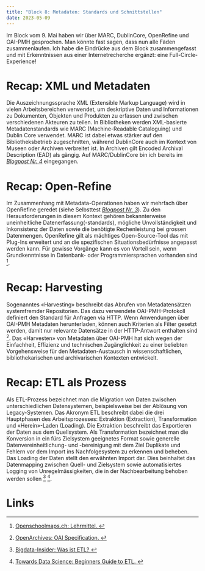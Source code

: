 ```yaml
---
title: "Block 8: Metadaten: Standards und Schnittstellen"
date: 2023-05-09
---
```


Im Block vom 9. Mai  haben wir über MARC, DublinCore, OpenRefine und OAI-PMH gesprochen. Man könnte fast sagen, dass nun alle Fäden zusammenlaufen. Ich habe die Eindrücke aus dem Block zusammengefasst und mit Erkenntnissen aus einer Internetrecherche ergänzt: eine Full-Circle-Experience!

 
# Recap: XML und Metadaten

Die Auszeichnungssprache XML (Extensible Markup Language) wird in vielen Arbeitsbereichen verwendet, um deskriptive Daten und Informationen zu Dokumenten, Objekten und Produkten zu erfassen und zwischen verschiedenen Akteuren zu teilen. In Bibliotheken werden XML-basierte Metadatenstandards wie MARC (Machine-Readable Cataloguing) und Dublin Core verwendet. MARC ist dabei etwas stärker auf den Bibliotheksbetrieb zugeschnitten, während DublinCore auch im Kontext von Museen oder Archiven verbreitet ist. In Archiven gilt Encoded Archival Description (EAD) als gängig.  Auf MARC/DublinCore bin ich bereits im  *[Blogpost Nr. 4](https://radejev.github.io/LeTaBu/2023/03/07/block4.html)* eingegangen. 

# Recap: Open-Refine


Im Zusammenhang mit Metadata-Operationen haben wir mehrfach über OpenRefine geredet (siehe Selbsttest *[Blogpost Nr. 3](https://radejev.github.io/LeTaBu/2023/02/28/block3.html)*). Zu den Herausforderungen in diesem Kontext gehören bekannterweise uneinheitliche Datenerfassung(-standards), mögliche Unvollständigkeit und Inkonsistenz der Daten sowie die benötigte Rechenleistung bei grossen Datenmengen. OpenRefine gilt als mächtiges Open-Source-Tool das mit Plug-Ins erweitert und an die spezifischen Situationsbedürfnisse angepasst werden kann. Für gewisse Vorgänge kann es von Vorteil sein, wenn Grundkenntnisse in Datenbank- oder Programmiersprachen vorhanden sind [^1].

# Recap: Harvesting

Sogenanntes «Harvesting» beschreibt das Abrufen von Metadatensätzen systemfremder Repositorien. Das dazu verwendete OAI-PMH-Protokoll definiert den Standard für Anfragen via HTTP. Wenn Anwendungen über OAI-PMH Metadaten herunterladen, können auch Kriterien als Filter gesetzt werden, damit nur relevante Datensätze in der HTTP-Antwort enthalten sind [^2]. Das «Harvesten» von Metadaten über OAI-PMH hat sich wegen der Einfachheit, Effizienz und technischen Zugänglichkeit zu einer beliebten Vorgehensweise für den Metadaten-Austausch in wissenschaftlichen, bibliothekarischen und archivarischen Kontexten entwickelt.

# Recap: ETL als Prozess

Als ETL-Prozess bezeichnet man die Migration von Daten zwischen unterschiedlichen Datensystemen, beispielsweise bei der Ablösung von Legacy-Systemen. Das Akronym ETL beschreibt dabei die drei Hauptphasen des Arbeitsprozesses:  Extraktion (Extraction), Transformation und «Herein»-Laden (Loading). Die Extraktion beschreibt das Exportieren der Daten aus dem Quellsystem. Als Transformation bezeichnet man die Konversion in ein fürs Zielsystem geeignetes Format sowie generelle Datenvereinheitlichung- und -bereinigung mit dem Ziel Duplikate und Fehlern vor dem Import ins Nachfolgesystem zu erkennen und beheben. Das Loading der Daten stellt den erwähnten Import dar. Dies beinhaltet das Datenmapping zwischen Quell- und Zielsystem sowie automatisiertes Logging von Unregelmässigkeiten, die in der Nachbearbeitung behoben werden sollen [^3] [^4].

# Links

[^1]:[Openschoolmaps.ch: Lehrmittel. ](https://openschoolmaps.ch/lehrmittel/data_cleansing_integration/arbeitsblaetter/data_cleansing_und_itegration_openrefine.html) 
[^2]:[OpenArchives: OAI Specification. ]( http://www.openarchives.org/OAI/openarchivesprotocol.html)
[^3]:[Bigdata-Insider: Was ist ETL? ](https://www.bigdata-insider.de/was-ist-etl-extract-transform-load-a-776549/)
[^4]:[Towards Data Science: Beginners Guide to ETL. ](https://towardsdatascience.com/beginners-guide-extract-transform-load-etl-49104a8f9294)